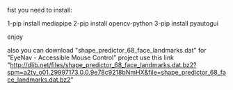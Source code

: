 fist you need to install:

1-pip install mediapipe
2-pip install opencv-python
3-pip install pyautogui

enjoy


also you can download "shape_predictor_68_face_landmarks.dat" for "EyeNav - Accessible Mouse Control" project use this link "http://dlib.net/files/shape_predictor_68_face_landmarks.dat.bz2?spm=a2ty_o01.29997173.0.0.9e78c9218bNmHX&file=shape_predictor_68_face_landmarks.dat.bz2"
